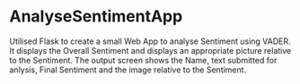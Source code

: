 # AnalyseSentimentApp
Utilised Flask to create a small Web App to analyse Sentiment using VADER. It displays the Overall Sentiment and displays an appropriate picture relative to the Sentiment. The output screen shows the Name, text submitted for anlysis, Final Sentiment and the image relative to the Sentiment.
